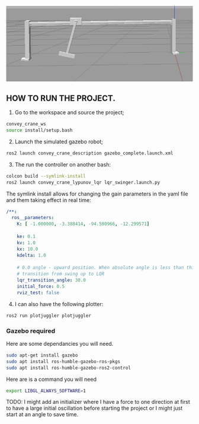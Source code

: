 ![CONVEY CRANE GAZEBO IMAGE](/extra_resources/Screenshot%202024-11-28%20114620.png)

## HOW TO RUN THE PROJECT.
1. Go to the workspace and source the project;

```bash
convey_crane_ws
source install/setup.bash
```

2. Launch the simulated gazebo robot;

```bash
ros2 launch convey_crane_description gazebo_complete.launch.xml
```

3. The run the controller on another bash:

```bash
colcon build --symlink-install
ros2 launch convey_crane_lypunov_lqr lqr_swinger.launch.py
```
The symlink install allows for changing the gain parameters in the yaml file and them taking effect in real time:

```yaml
/**:
  ros__parameters:
    K: [ -1.000000, -3.388414, -94.580966, -12.299571]

    ke: 0.1
    kv: 1.0
    kx: 10.0
    kdelta: 1.0

    # 0.0 angle - upward position. When absolute angle is less than this threshold
    # transition from swing up to LQR
    lqr_transition_angle: 30.0
    initial_force: 0.5
    rviz_test: false
```

4. I can also have the following plotter:

```bash
ros2 run plotjuggler plotjuggler
```

### Gazebo required

Here are some dependancies you will need.

```bash
sudo apt-get install gazebo
sudo apt install ros-humble-gazebo-ros-pkgs
sudo apt install ros-humble-gazebo-ros2-control
```
Here are is a command you will need

```bash
export LIBGL_ALWAYS_SOFTWARE=1
```

TODO: I might add an initializer where I have a force to one direction at first to have a large initial oscillation before starting the project or I might just start at an angle to save time.
